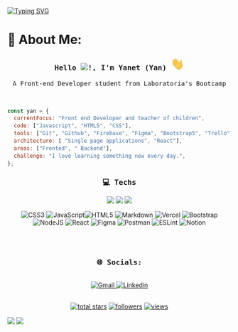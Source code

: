 [![Typing SVG](https://readme-typing-svg.herokuapp.com?color=392E01&size=26&lines=%C2%A1Hola!+coders...+Soy+Yanet+✨+✨)](https://git.io/typing-svg)
<br />
# 💫 About Me:

<h3 align="center"><samp> Hello <img src="https://github.com/TheDudeThatCode/TheDudeThatCode/blob/master/Assets/Earth.gif" width="24"/>!, I'm Yanet (Yan) <img src="https://raw.githubusercontent.com/ABSphreak/ABSphreak/master/gifs/Hi.gif" width="30">  </samp></h3>

<p align="center"> <samp> A Front-end Developer student from Laboratoria's Bootcamp </samp></p>

<br />

```javascript
const yan = {
  currentFocus: "Front end Developer and teacher of children",
  code: ["Javascript", "HTML5", "CSS"],
  tools: ["Git", "Github", "Firebase", "Figma", "Bootstrap5", "Trello", "Jira"],
  architecture: [ "Single page applications", "React"],
  areas: ["Fronted", " Backend"],
  challenge: "I love learning something new every day.",
};

```

<h3 align="center"><samp>  💻 Techs </samp></h3>
<div align='center'>
<img src="https://cdn.jsdelivr.net/gh/devicons/devicon/icons/css3/css3-plain-wordmark.svg" width='30' />
  <img src="https://cdn.jsdelivr.net/gh/devicons/devicon/icons/html5/html5-plain-wordmark.svg" width='30' />
  <img src="https://cdn.jsdelivr.net/gh/devicons/devicon/icons/javascript/javascript-original.svg" width='30' />
 
  
  ![CSS3](https://img.shields.io/badge/css3-%231572B6.svg?style=flat-square&logo=css3&logoColor=white)
  ![JavaScript](https://img.shields.io/badge/javascript-%23323330.svg?style=flat-square&logo=javascript&logoColor=%23F7DF1E)![HTML5](https://img.shields.io/badge/html5-%23E34F26.svg?style=flat-square&logo=html5&logoColor=white) 
  ![Markdown](https://img.shields.io/badge/markdown-%23000000.svg?style=flat-square&logo=markdown&logoColor=white)
  ![Vercel](https://img.shields.io/badge/vercel-%23000000.svg?style=flat-square&logo=vercel&logoColor=white) 
  ![Bootstrap](https://img.shields.io/badge/bootstrap-%23563D7C.svg?style=flat-square&logo=bootstrap&logoColor=white)
  ![NodeJS](https://img.shields.io/badge/node.js-6DA55F?style=flat-square&logo=node.js&logoColor=white) 
  ![React](https://img.shields.io/badge/react-%2320232a.svg?style=flat-square&logo=react&logoColor=%2361DAFB)
  ![Figma](https://img.shields.io/badge/figma-%23F24E1E.svg?style=flat-square&logo=figma&logoColor=white) 
  ![Postman](https://img.shields.io/badge/Postman-FF6C37?style=flat-square&logo=postman&logoColor=white) 
  ![ESLint](https://img.shields.io/badge/ESLint-4B3263?style=flat-square&logo=eslint&logoColor=white) 
  ![Notion](https://img.shields.io/badge/Notion-%23000000.svg?style=flat-square&logo=notion&logoColor=white)


  
<br />
</div>

<br />


<h3 align="center"><samp>  🌐 Socials: </samp></h3>
<br />
<div align="center">
  <!-- Gmail -->
  <a href="mailto:yanettr2023@gmail.com" target="_blank">
    <img alt="Gmail"
          src="https://img.shields.io/badge/-Gmail-EA4335?style=flat-square&logo=Gmail&logoColor=white">
  </a>
  <!-- Linkedin -->
  <a href="https://www.linkedin.com/in/yanet-toribio/" target="_blank">
    <img alt="Linkedin"
          src="https://img.shields.io/badge/-Linkedin-0A66C2?style=flat-square&logo=Linkedin&logoColor=white">
  </a>	  	  
</div>
<br />
<p align="center">
  <a href="https://github.com/Yanettr">
    <img alt="total stars" title="Total stars on GitHub" src="https://custom-icon-badges.demolab.com/github/stars/Yanettr?color=55960c&style=for-the-badge&labelColor=488207&logo=star"/></a>
 <a href="https://github.com/Yanettr?tab=followers">
 <img alt="followers" title="Follow me on Github" src="https://custom-icon-badges.demolab.com/github/followers/Yanettr?color=236ad3&labelColor=1155ba&style=for-the-badge&logo=person-add&label=Follow&logoColor=white"/></a>
   <a href="https://github.com/Yanettr/Simple-View-Counter">   
    <img alt="views" title="GitHub profile views" src="https://komarev.com/ghpvc/?username=Yanettr&style=for-the-badge&color=DFD947&labelColor=EEE517&logo=star/custom-icon-badges.demolab.com/github"/></a>
</p>  

 <a href="https://github.com/anuraghazra/github-readme-stats">
  <img align="center" src="https://github-readme-stats.vercel.app/api?username=Yanettr&show_icons=true&theme=algolia"/></a>
<a href="https://github.com/anuraghazra/github-readme-stats">
  <img align="center" src="https://github-readme-stats.vercel.app/api/top-langs/?username=Yanettr&layout=compact&theme=algolia"/></a>





